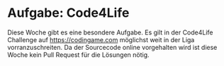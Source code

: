 Aufgabe: Code4Life
==================
Diese Woche gibt es eine besondere Aufgabe. Es gilt in der Code4Life Challenge auf https://codingame.com möglichst weit in der Liga vorranzuschreiten.
Da der Sourcecode online vorgehalten wird ist diese Woche kein Pull Request für die Lösungen nötig.
